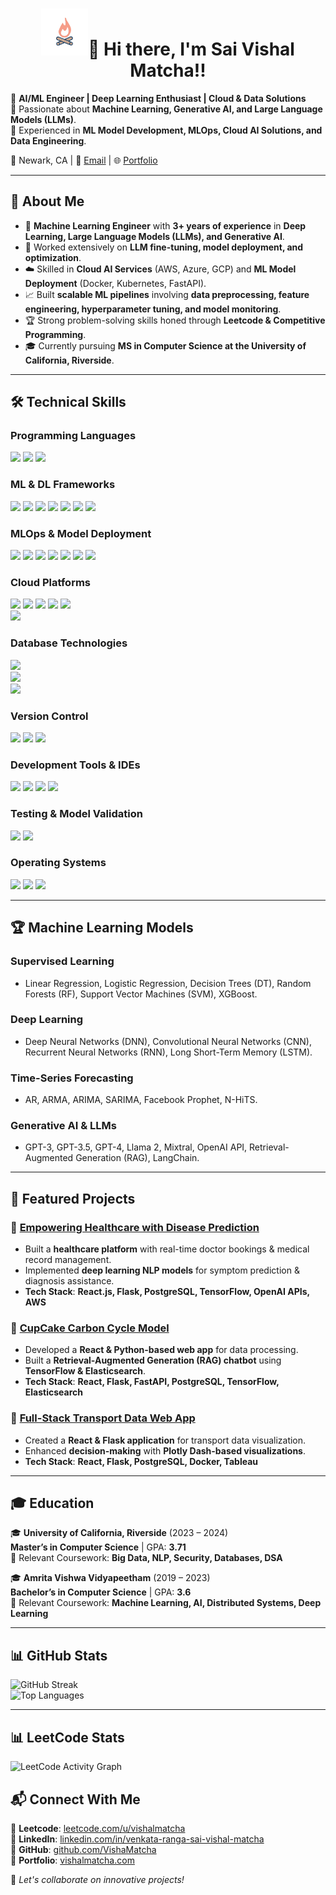  <h1 align = "center"><img src="https://github.com/VishaMatcha/VishaMatcha/blob/main/animat-campfire-color.gif" width="75" />👋 Hi there, I'm Sai Vishal Matcha!!</h1>
 
🔹 **AI/ML Engineer | Deep Learning Enthusiast | Cloud & Data Solutions**  
🔹 Passionate about **Machine Learning, Generative AI, and Large Language Models (LLMs)**.  
🔹 Experienced in **ML Model Development, MLOps, Cloud AI Solutions, and Data Engineering**.  

📍 Newark, CA | 📧 [Email](mailto:sai.vishal.17.24@gmail.com) | 🌐 [Portfolio](https://vishalmatcha.com)  

---

## 🚀 About Me

- 🤖 **Machine Learning Engineer** with **3+ years of experience** in **Deep Learning, Large Language Models (LLMs), and Generative AI**.
- 🔬 Worked extensively on **LLM fine-tuning, model deployment, and optimization**.
- ☁️ Skilled in **Cloud AI Services** (AWS, Azure, GCP) and **ML Model Deployment** (Docker, Kubernetes, FastAPI).
- 📈 Built **scalable ML pipelines** involving **data preprocessing, feature engineering, hyperparameter tuning, and model monitoring**.
- 🏆 Strong problem-solving skills honed through **Leetcode & Competitive Programming**.
- 🎓 Currently pursuing **MS in Computer Science at the University of California, Riverside**.
---
## 🛠️ Technical Skills

### **Programming Languages**
[![](https://img.shields.io/badge/Python-FFD43B?style=for-the-badge&logo=python&logoColor=darkgreen)](https://www.python.org)
[![](https://img.shields.io/badge/SQL-4479A1?style=for-the-badge&logo=postgresql&logoColor=white)](https://www.postgresql.org/)
[![](https://img.shields.io/badge/C++-00599C?style=for-the-badge&logo=c%2B%2B&logoColor=white)](https://isocpp.org/)


### **ML & DL Frameworks**
[![](https://img.shields.io/badge/TensorFlow-FF6F00?style=for-the-badge&logo=TensorFlow&logoColor=white)](https://www.tensorflow.org)
[![](https://img.shields.io/badge/PyTorch-EE4C2C?style=for-the-badge&logo=PyTorch&logoColor=white)](https://pytorch.org)
[![](https://img.shields.io/badge/scikit_learn-F7931E?style=for-the-badge&logo=scikit-learn&logoColor=white)](https://scikit-learn.org/stable/)
[![](https://img.shields.io/badge/Pandas-150458?style=for-the-badge&logo=pandas&logoColor=white)](https://pandas.pydata.org/)
[![](https://img.shields.io/badge/NumPy-013243?style=for-the-badge&logo=numpy&logoColor=white)](https://numpy.org/)
[![](https://img.shields.io/badge/Matplotlib-11557C?style=for-the-badge&logo=matplotlib&logoColor=white)](https://matplotlib.org/)
[![](https://img.shields.io/badge/PyTorch%20Lightning-792EE5?style=for-the-badge&logo=pytorch-lightning&logoColor=white)](https://lightning.ai/)

### **MLOps & Model Deployment**
[![](https://img.shields.io/badge/Docker-2496ED?style=for-the-badge&logo=docker&logoColor=white)](https://www.docker.com)
[![](https://img.shields.io/badge/Kubernetes-326CE5?style=for-the-badge&logo=kubernetes&logoColor=white)](https://kubernetes.io/)
[![](https://img.shields.io/badge/FastAPI-009688?style=for-the-badge&logo=fastapi&logoColor=white)](https://fastapi.tiangolo.com/)
[![](https://img.shields.io/badge/REST-0099cc?style=for-the-badge&logo=rest&logoColor=white)](https://restfulapi.net/)
[![](https://img.shields.io/badge/CI/CD-FF4088?style=for-the-badge&logo=githubactions&logoColor=white)](https://github.com/features/actions)
[![](https://img.shields.io/badge/Jenkins-D24939?style=for-the-badge&logo=jenkins&logoColor=white)](https://www.jenkins.io/)
[![](https://img.shields.io/badge/Azure%20Pipelines-0078D7?style=for-the-badge&logo=azurepipelines&logoColor=white)](https://azure.microsoft.com/en-us/services/devops/pipelines/)

### **Cloud Platforms**
[![](https://img.shields.io/badge/AWS-FF9900?style=for-the-badge&logo=amazonaws&logoColor=white)](https://aws.amazon.com/)
[![](https://img.shields.io/badge/AWS%20EC2-FF9900?style=for-the-badge&logo=amazonaws&logoColor=white)](https://aws.amazon.com/ec2/)
[![](https://img.shields.io/badge/AWS%20S3-569A31?style=for-the-badge&logo=amazonaws&logoColor=white)](https://aws.amazon.com/s3/)
[![](https://img.shields.io/badge/AWS%20IAM-232F3E?style=for-the-badge&logo=amazonaws&logoColor=white)](https://aws.amazon.com/iam/)
[![](https://img.shields.io/badge/AWS%20Lambda-FF9900?style=for-the-badge&logo=awslambda&logoColor=white)](https://aws.amazon.com/lambda/)  
[![](https://img.shields.io/badge/Microsoft%20Azure-0078D4?style=for-the-badge&logo=microsoftazure&logoColor=white)](https://azure.microsoft.com/)

### **Database Technologies**
[![](https://img.shields.io/badge/PostgreSQL-336791?style=for-the-badge&logo=postgresql&logoColor=white)](https://www.postgresql.org/)  
[![](https://img.shields.io/badge/MySQL-4479A1?style=for-the-badge&logo=mysql&logoColor=white)](https://www.mysql.com)  
[![](https://img.shields.io/badge/MongoDB-47A248?style=for-the-badge&logo=mongodb&logoColor=white)](https://www.mongodb.com/)

### **Version Control**
[![](https://img.shields.io/badge/Git-F05032?style=for-the-badge&logo=git&logoColor=white)](https://git-scm.com/)
[![](https://img.shields.io/badge/GitHub-181717?style=for-the-badge&logo=github&logoColor=white)](https://github.com/)
[![](https://img.shields.io/badge/GitLab-FC6D26?style=for-the-badge&logo=gitlab&logoColor=white)](https://gitlab.com/)

### **Development Tools & IDEs**
[![](https://img.shields.io/badge/Jupyter-DA5B0B?style=for-the-badge&logo=jupyter&logoColor=white)](https://jupyter.org/)
[![](https://img.shields.io/badge/PyCharm-000000?style=for-the-badge&logo=pycharm&logoColor=white)](https://www.jetbrains.com/pycharm/)
[![](https://img.shields.io/badge/VSCode-007ACC?style=for-the-badge&logo=visualstudiocode&logoColor=white)](https://code.visualstudio.com/)
[![](https://img.shields.io/badge/Anaconda-44A833?style=for-the-badge&logo=anaconda&logoColor=white)](https://www.anaconda.com/)

### **Testing & Model Validation**
[![](https://img.shields.io/badge/Pytest-0A9EDC?style=for-the-badge&logo=pytest&logoColor=white)](https://docs.pytest.org/en/latest/)
[![](https://img.shields.io/badge/Unittest-00599C?style=for-the-badge&logo=python&logoColor=white)](https://docs.python.org/3/library/unittest.html)

### **Operating Systems**
[![](https://img.shields.io/badge/Windows-0078D6?style=for-the-badge&logo=windows&logoColor=white)](https://www.microsoft.com/windows/)
[![](https://img.shields.io/badge/Linux-FCC624?style=for-the-badge&logo=linux&logoColor=black)](https://www.linux.org/)
[![](https://img.shields.io/badge/macOS-000000?style=for-the-badge&logo=apple&logoColor=white)](https://www.apple.com/macos/)

---
## 🏆 Machine Learning Models

### **Supervised Learning**
- Linear Regression, Logistic Regression, Decision Trees (DT), Random Forests (RF), Support Vector Machines (SVM), XGBoost.

### **Deep Learning**
- Deep Neural Networks (DNN), Convolutional Neural Networks (CNN), Recurrent Neural Networks (RNN), Long Short-Term Memory (LSTM).

### **Time-Series Forecasting**
- AR, ARMA, ARIMA, SARIMA, Facebook Prophet, N-HiTS.

### **Generative AI & LLMs**
- GPT-3, GPT-3.5, GPT-4, Llama 2, Mixtral, OpenAI API, Retrieval-Augmented Generation (RAG), LangChain.

---

## 📂 Featured Projects

### 🔹 [Empowering Healthcare with Disease Prediction](https://ieeexplore.ieee.org/document/10353384)  
- Built a **healthcare platform** with real-time doctor bookings & medical record management.  
- Implemented **deep learning NLP models** for symptom prediction & diagnosis assistance.  
- **Tech Stack**: **React.js, Flask, PostgreSQL, TensorFlow, OpenAI APIs, AWS**  

### 🔹 [CupCake Carbon Cycle Model](https://github.com/VishaMatcha/CupCake-Carbon-Cycle)  
- Developed a **React & Python-based web app** for data processing.  
- Built a **Retrieval-Augmented Generation (RAG) chatbot** using **TensorFlow & Elasticsearch**.  
- **Tech Stack**: **React, Flask, FastAPI, PostgreSQL, TensorFlow, Elasticsearch**  

### 🔹 [Full-Stack Transport Data Web App](https://github.com/VishaMatcha/Transport-Data-App)  
- Created a **React & Flask application** for transport data visualization.  
- Enhanced **decision-making** with **Plotly Dash-based visualizations**.  
- **Tech Stack**: **React, Flask, PostgreSQL, Docker, Tableau**  

---

## 🎓 Education

🎓 **University of California, Riverside** (2023 – 2024)  
**Master’s in Computer Science** | GPA: **3.71**  
📌 Relevant Coursework: **Big Data, NLP, Security, Databases, DSA**  

🎓 **Amrita Vishwa Vidyapeetham** (2019 – 2023)  
**Bachelor’s in Computer Science** | GPA: **3.6**  
📌 Relevant Coursework: **Machine Learning, AI, Distributed Systems, Deep Learning**  

---

## 📊 GitHub Stats

![GitHub Streak](https://github-readme-streak-stats.herokuapp.com?user=VishaMatcha&theme=dark&hide_border=true)  
![Top Languages](https://github-readme-stats.vercel.app/api/top-langs/?username=VishaMatcha&layout=compact&theme=dark)  

---

## 📊 LeetCode Stats

![LeetCode Activity Graph](https://leetcard.jacoblin.cool/vishalmatcha?ext=heatmap)

## 📬 Connect With Me

🔗 **Leetcode**: [leetcode.com/u/vishalmatcha](https://leetcode.com/u/vishalmatcha/)  
🔗 **LinkedIn**: [linkedin.com/in/venkata-ranga-sai-vishal-matcha](https://www.linkedin.com/in/venkata-ranga-sai-vishal-matcha-bb6953215/)  
🔗 **GitHub**: [github.com/VishaMatcha](https://github.com/VishaMatcha)  
🔗 **Portfolio**: [vishalmatcha.com](https://vishalmatcha.com)  

🚀 *Let's collaborate on innovative projects!*  
